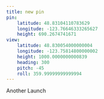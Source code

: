 ```yaml
---
title: new pin
pin:
    latitude: 48.83104110783629
    longitude: -123.76646333265627
    height: 690.2674741671
view:
    latitude: 48.830054000000004
    longitude: -123.75814800000002
    height: 1000.0000000000839
    heading: 300
    pitch: -45
    roll: 359.99999999999994
---
```

Another Launch
<!--more-->
